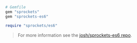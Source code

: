 ```rb
# Gemfile
gem "sprockets"
gem "sprockets-es6"
```

```rb
require "sprockets/es6"
```

<blockquote class="babel-callout babel-callout-info">
  <p>
    For more information see the <a href="https://github.com/josh/sprockets-es6">josh/sprockets-es6 repo</a>.
  </p>
</blockquote>
